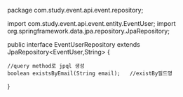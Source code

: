package com.study.event.api.event.repository;

import com.study.event.api.event.entity.EventUser;
import org.springframework.data.jpa.repository.JpaRepository;

public interface EventUserRepository extends JpaRepository<EventUser,String> {

    //query method로 jpql 생성
    boolean existsByEmail(String email);   //existBy필드명
}
